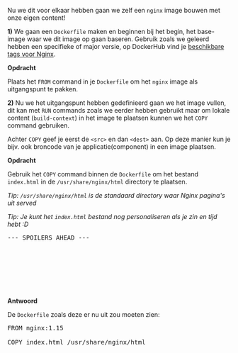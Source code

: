 Nu we dit voor elkaar hebben gaan we zelf een `nginx` image bouwen met onze eigen content!

**1)** We gaan een `Dockerfile` maken en beginnen bij het begin, het base-image waar we dit image op gaan baseren. Gebruik zoals we geleerd hebben een specifieke of major versie, op DockerHub vind je [beschikbare tags voor Nginx](https://hub.docker.com/_/nginx/).

**Opdracht**

Plaats het `FROM` command in je `Dockerfile` om het `nginx` image als uitgangspunt te pakken.

**2)** Nu we het uitgangspunt hebben gedefinieerd gaan we het image vullen, dit kan met `RUN` commands zoals we eerder hebben gebruikt maar om lokale content (`build-context`) in het image te plaatsen kunnen we het `COPY` command gebruiken. 

Achter `COPY` geef je eerst de `<src>` en dan `<dest>` aan. Op deze manier kun je bijv. ook broncode van je applicatie(component) in een image plaatsen.

**Opdracht**

Gebruik het `COPY` command binnen de `Dockerfile` om het bestand `index.html` in de `/usr/share/nginx/html` directory te plaatsen.

*Tip: `/usr/share/nginx/html` is de standaard directory waar Nginx pagina's uit served*

*Tip: Je kunt het `index.html` bestand nog personaliseren als je zin en tijd hebt :D*



<pre>
--- SPOILERS AHEAD ---
 






</pre>


**Antwoord**

De `Dockerfile` zoals deze er nu uit zou moeten zien:

<pre class="file" data-filename="Dockerfile" data-target="replace">
FROM nginx:1.15

COPY index.html /usr/share/nginx/html
</pre>